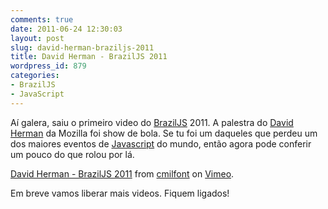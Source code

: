 ```yaml
---
comments: true
date: 2011-06-24 12:30:03
layout: post
slug: david-herman-braziljs-2011
title: David Herman - BrazilJS 2011
wordpress_id: 879
categories:
- BrazilJS
- JavaScript
---
```


Aí galera, saiu o primeiro video do [BrazilJS](http://braziljs.com.br) 2011.
A palestra do [David Herman](http://twitter.com/#!/littlecalculist) da Mozilla foi show de bola.
Se tu foi um daqueles que perdeu um dos maiores eventos de [Javascript](https://developer.mozilla.org/en/javascript) do mundo, então agora pode conferir um pouco do que rolou por lá.
  



[David Herman - BrazilJS 2011](http://vimeo.com/25453208) from [cmilfont](http://vimeo.com/cmilfont) on [Vimeo](http://vimeo.com).

  

Em breve vamos liberar mais videos. Fiquem ligados!
